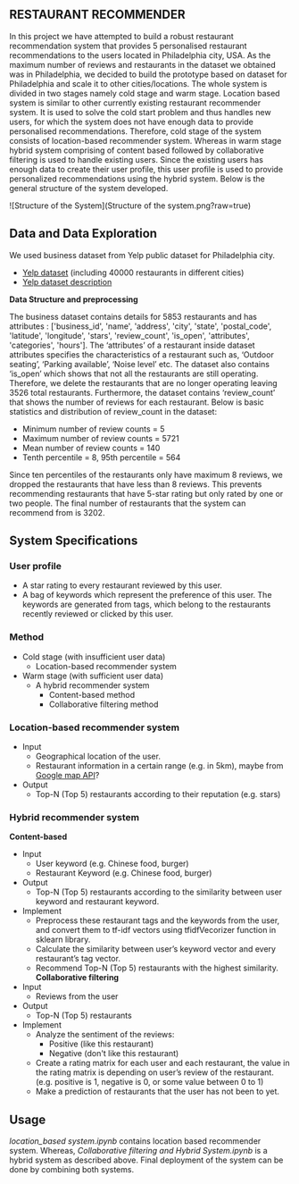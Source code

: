 ## RESTAURANT RECOMMENDER

In this project we have attempted to build a robust restaurant recommendation system that provides 5 personalised restaurant recommendations to the users located in Philadelphia city, USA. As the maximum number of reviews and restaurants in the dataset we obtained was in Philadelphia, we decided to build the prototype based on dataset for Philadelphia and scale it to other cities/locations. The whole system is divided in two stages namely cold stage and warm stage. Location based system is similar to other currently existing restaurant recommender system. It is used to solve the cold start problem and thus handles new users, for which the system does not have enough data to provide personalised recommendations. Therefore, cold stage of the system consists of location-based recommender system. Whereas in warm stage hybrid system comprising of content based followed by collaborative filtering is used to handle existing users. Since the existing users has enough data to create their user profile, this user profile is used to provide personalized recommendations using the hybrid system. Below  is the general structure of the system developed.

![Structure of the System](Structure of the system.png?raw=true)

## Data and Data Exploration

We used business dataset from Yelp public dataset for Philadelphia city. 
- [Yelp dataset](https://www.yelp.com/dataset) (including 40000 restaurants in different cities)
- [Yelp dataset description](https://www.yelp.com/dataset/documentation/main) 


**Data Structure and preprocessing**

The business dataset contains details for 5853 restaurants and has attributes : ['business_id', 'name', 'address', 'city', 'state', 'postal_code', 'latitude', 'longitude', 'stars', 'review_count', 'is_open', 'attributes', 'categories', 'hours']. The ‘attributes’ of a restaurant inside dataset attributes specifies the characteristics of a restaurant such as, ‘Outdoor seating’, ‘Parking available’, ‘Noise level’ etc. The dataset also contains ‘is_open’ which shows that not all the restaurants are still operating. Therefore, we delete the restaurants that are no longer operating leaving 3526 total restaurants.  Furthermore, the dataset contains ‘review_count’ that shows the number of reviews for each restaurant.
Below is basic statistics and distribution of review_count in the dataset: 

- Minimum number of review counts = 5
- Maximum number of review counts = 5721
- Mean number of review counts = 140 
- Tenth percentile = 8, 95th percentile = 564
 
Since ten percentiles of the restaurants only have maximum 8 reviews, we dropped 
the restaurants that have less than 8 reviews. This prevents recommending 
restaurants that have 5-star rating but only rated by one or two people. The final 
number of restaurants that the system can recommend from is 3202. 

## System Specifications

### User profile

- A star rating to every restaurant reviewed by this user.
- A bag of keywords which represent the preference of this user. The keywords are  generated from tags, which belong to the restaurants recently reviewed or clicked by  this user.

### Method

- Cold stage (with insufficient user data)
  - Location-based recommender system
- Warm stage (with sufficient user data)
  - A hybrid recommender system
    - Content-based method
    - Collaborative filtering method

### Location-based recommender system

- Input
  - Geographical location of the user.
  - Restaurant information in a certain range (e.g. in 5km), maybe from [Google map API](https://developers.google.com/maps)?
- Output
  - Top-N (Top 5) restaurants according to their reputation (e.g. stars)

### Hybrid recommender system

**Content-based**
  - Input
    - User keyword (e.g. Chinese food, burger)
    - Restaurant Keyword (e.g. Chinese food, burger)
  - Output
    - Top-N (Top 5) restaurants according to the similarity between user keyword and restaurant keyword.
  - Implement
    - Preprocess these restaurant tags and the keywords from the user, and convert  them to tf-idf vectors using tfidfVecorizer function in sklearn library.
    - Calculate the similarity between user’s keyword vector and every restaurant’s tag  vector.
    - Recommend Top-N (Top 5) restaurants with the highest similarity.
**Collaborative filtering**
  - Input
    - Reviews from the user
  - Output
    - Top-N (Top 5) restaurants
  - Implement
    - Analyze the sentiment of the reviews:
      - Positive (like this restaurant)
      - Negative (don't like this restaurant)
    - Create a rating matrix for each user and each restaurant, the value in the rating  matrix is depending on user’s review of the restaurant. (e.g. positive is 1, negative is 0, or some value between 0 to 1)
    - Make a prediction of restaurants that the user has not been to yet. 

## Usage 

*location_based system.ipynb* contains location based recommender system. 
Whereas, *Collaborative filtering and Hybrid System.ipynb* is a hybrid system as described above.
Final deployment of the system can be done by combining both systems.